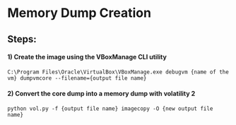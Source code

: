 # Memory Dump Creation

## Steps:

#### 1) Create the image using the VBoxManage CLI utility

    C:\Program Files\Oracle\VirtualBox\VBoxManage.exe debugvm {name of the vm} dumpvmcore --filename={output file name}

#### 2) Convert the core dump into a memory dump with volatility 2

    python vol.py -f {output file name} imagecopy -O {new output file name}

